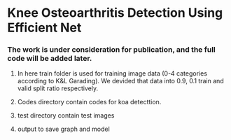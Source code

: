 # Knee Osteoarthritis Detection Using Efficient Net

### The work is under consideration for publication, and the full code will be added later. 

1. In here train folder is used for training image data (0-4 categories according to K&L Garading). We devided that data into
 0.9, 0.1 train and valid split ratio respectively. 

2. Codes directory contain codes for koa detecttion.

3. test directory contain test images

4. output to save graph and model
